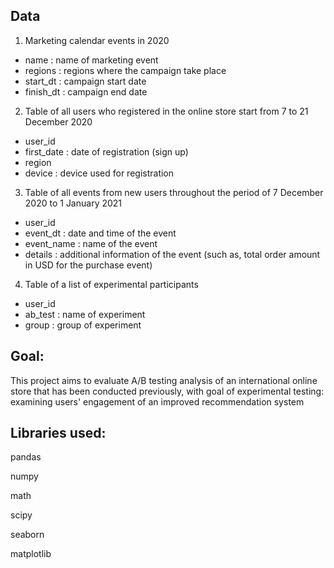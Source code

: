 ## Data

1. Marketing calendar events in 2020
- name : name of marketing event
- regions : regions where the campaign take place
- start_dt : campaign start date
- finish_dt : campaign end date

2. Table of all users who registered in the online store start from 7 to 21 December 2020
- user_id
- first_date : date of registration (sign up)
- region
- device : device used for registration

3. Table of all events from new users throughout the period of 7 December 2020 to 1 January 2021
- user_id
- event_dt : date and time of the event
- event_name : name of the event
- details : additional information of the event (such as, total order amount in USD for the purchase event)

4. Table of a list of experimental participants
- user_id
- ab_test : name of experiment
- group : group of experiment
  
## Goal:

This project aims to evaluate A/B testing analysis of an international online store that has been conducted previously, with goal of experimental testing: examining users' engagement of an improved recommendation system

## Libraries used:

pandas

numpy

math

scipy

seaborn

matplotlib
